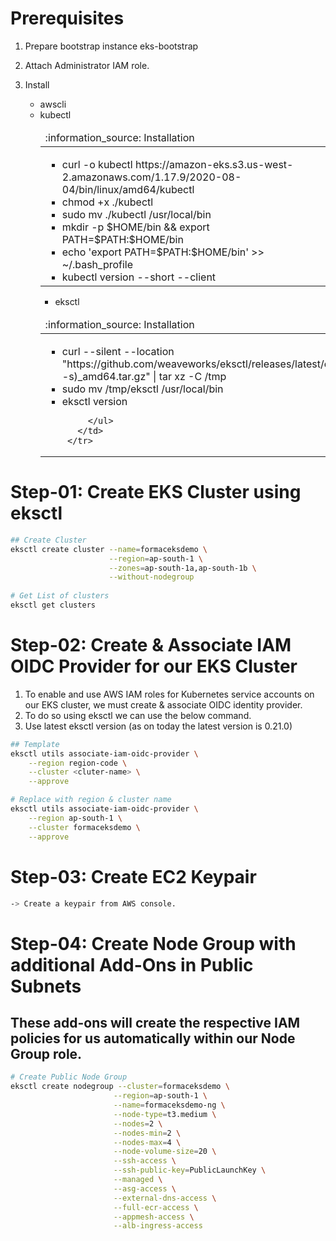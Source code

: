 # Prerequisites
1. Prepare bootstrap instance eks-bootstrap
2. Attach Administrator IAM role.
3. Install 
    - awscli
    - kubectl
      <table>
      <thead>
        <tr>
          <td align="left">
            :information_source: Installation
          </td>
        </tr>
      </thead>
      <tbody>
        <tr>
          <td>
            <ul>
              <li>curl -o kubectl https://amazon-eks.s3.us-west-2.amazonaws.com/1.17.9/2020-08-04/bin/linux/amd64/kubectl</li>
              <li>chmod +x ./kubectl</li>
              <li>sudo mv ./kubectl /usr/local/bin</li>
              <li>mkdir -p $HOME/bin && export PATH=$PATH:$HOME/bin</li>
              <li>echo 'export PATH=$PATH:$HOME/bin' >> ~/.bash_profile</li>
              <li>kubectl version --short --client</li>
            </ul>
          </td>
        </tr>
      </tbody>
    </table>
      

    - eksctl
    
    <table>
      <thead>
        <tr>
          <td align="left">
            :information_source: Installation
          </td>
        </tr>
      </thead>
      <tbody>
        <tr>
          <td>
            <ul>
              <li>curl --silent --location "https://github.com/weaveworks/eksctl/releases/latest/download/eksctl_$(uname -s)_amd64.tar.gz" | tar xz -C /tmp</li>
              <li>sudo mv /tmp/eksctl /usr/local/bin</li>
              <li>eksctl version</li>

            </ul>
          </td>
        </tr>
      </tbody>
    </table>
    
       
       
       
     


# Step-01: Create EKS Cluster using eksctl

````bash
## Create Cluster
eksctl create cluster --name=formaceksdemo \
                      --region=ap-south-1 \
                      --zones=ap-south-1a,ap-south-1b \
                      --without-nodegroup 
                      
# Get List of clusters
eksctl get clusters
````


# Step-02: Create & Associate IAM OIDC Provider for our EKS Cluster
1. To enable and use AWS IAM roles for Kubernetes service accounts on our EKS cluster, we must create & associate OIDC identity provider.
2. To do so using eksctl we can use the below command.
3. Use latest eksctl version (as on today the latest version is 0.21.0)

````bash
## Template
eksctl utils associate-iam-oidc-provider \
    --region region-code \
    --cluster <cluter-name> \
    --approve

# Replace with region & cluster name
eksctl utils associate-iam-oidc-provider \
    --region ap-south-1 \
    --cluster formaceksdemo \
    --approve
````
    
# Step-03: Create EC2 Keypair
````bash
-> Create a keypair from AWS console.
````

# Step-04: Create Node Group with additional Add-Ons in Public Subnets

## These add-ons will create the respective IAM policies for us automatically within our Node Group role.

````bash
# Create Public Node Group   
eksctl create nodegroup --cluster=formaceksdemo \
                       --region=ap-south-1 \
                       --name=formaceksdemo-ng \
                       --node-type=t3.medium \
                       --nodes=2 \
                       --nodes-min=2 \
                       --nodes-max=4 \
                       --node-volume-size=20 \
                       --ssh-access \
                       --ssh-public-key=PublicLaunchKey \
                       --managed \
                       --asg-access \
                       --external-dns-access \
                       --full-ecr-access \
                       --appmesh-access \
                       --alb-ingress-access
 ````
